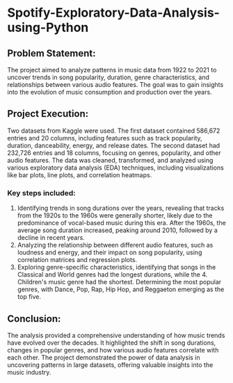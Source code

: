 # Spotify-Exploratory-Data-Analysis-using-Python


## Problem Statement:
The project aimed to analyze patterns in music data from 1922 to 2021 to uncover trends in song popularity, duration, genre characteristics, and relationships between various audio features. The goal was to gain insights into the evolution of music consumption and production over the years.

## Project Execution:
Two datasets from Kaggle were used. The first dataset contained 586,672 entries and 20 columns, including features such as track popularity, duration, danceability, energy, and release dates. The second dataset had 232,726 entries and 18 columns, focusing on genres, popularity, and other audio features. The data was cleaned, transformed, and analyzed using various exploratory data analysis (EDA) techniques, including visualizations like bar plots, line plots, and correlation heatmaps.
### Key steps included:
1. Identifying trends in song durations over the years, revealing that tracks from the 1920s to the 1960s were generally shorter, likely due to the predominance of vocal-based music during this era. After the 1960s, the average song duration increased, peaking around 2010, followed by a decline in recent years.
2. Analyzing the relationship between different audio features, such as loudness and energy, and their impact on song popularity, using correlation matrices and regression plots.
3. Exploring genre-specific characteristics, identifying that songs in the Classical and World genres had the longest durations, while the 4. Children's music genre had the shortest.
Determining the most popular genres, with Dance, Pop, Rap, Hip Hop, and Reggaeton emerging as the top five.

## Conclusion:
The analysis provided a comprehensive understanding of how music trends have evolved over the decades. It highlighted the shift in song durations, changes in popular genres, and how various audio features correlate with each other. The project demonstrated the power of data analysis in uncovering patterns in large datasets, offering valuable insights into the music industry.
